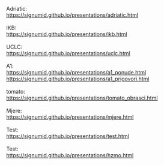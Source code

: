 Adriatic: <br />
<a href="https://signumid.github.io/presentations/adriatic.html" target="_blank">https://signumid.github.io/presentations/adriatic.html<a/> <br />
 <br />
IKB: <br />
<a href="https://signumid.github.io/presentations/ikb.html" target="_blank">https://signumid.github.io/presentations/ikb.html<a/><br />
 <br />
UCLC: <br />
<a href="https://signumid.github.io/presentations/uclc.html" target="_blank">https://signumid.github.io/presentations/uclc.html<a/><br />
 <br />
A1: <br />
<a href="https://signumid.github.io/presentations/a1_ponude.html" target="_blank">https://signumid.github.io/presentations/a1_ponude.html<a/><br />
<a href="https://signumid.github.io/presentations/a1_prigovori.html" target="_blank">https://signumid.github.io/presentations/a1_prigovori.html<a/><br />
 <br />
tomato: <br />
<a href="https://signumid.github.io/presentations/tomato_obrasci.html" target="_blank">https://signumid.github.io/presentations/tomato_obrasci.html<a/><br />
 <br />
Mjere: <br />
<a href="https://signumid.github.io/presentations/mjere.html" target="_blank">https://signumid.github.io/presentations/mjere.html<a/><br />
 <br />
Test: <br />
<a href="https://signumid.github.io/presentations/test.html" target="_blank">https://signumid.github.io/presentations/test.html<a/><br />
 <br />
Test: <br />
<a href="https://signumid.github.io/presentations/hzmo.html" target="_blank">https://signumid.github.io/presentations/hzmo.html<a/><br />
